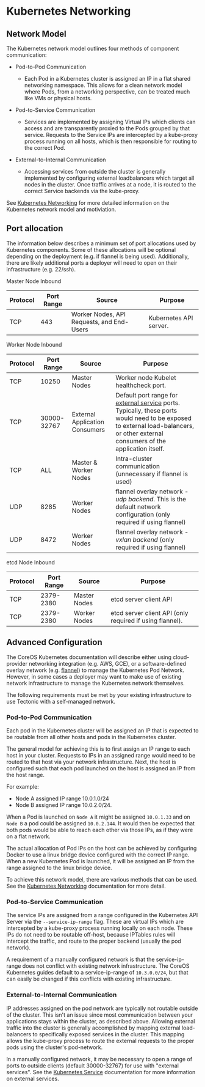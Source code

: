 # Kubernetes Networking

## Network Model

The Kubernetes network model outlines four methods of component communication:

* Pod-to-Pod Communication
    * Each Pod in a Kubernetes cluster is assigned an IP in a flat shared networking namespace. This allows for a clean network model where Pods, from a networking perspective, can be treated much like VMs or physical hosts.

* Pod-to-Service Communication
    * Services are implemented by assigning Virtual IPs which clients can access and are transparently proxied to the Pods grouped by that service. Requests to the Service IPs are intercepted by a kube-proxy process running on all hosts, which is then responsible for routing to the correct Pod.

* External-to-Internal Communication
    * Accessing services from outside the cluster is generally implemented by configuring external loadbalancers which target all nodes in the cluster. Once traffic arrives at a node, it is routed to the correct Service backends via the kube-proxy.

See [Kubernetes Networking][kubernetes-network] for more detailed information on the Kubernetes network model and motiviation.

[kubernetes-network]: http://kubernetes.io/docs/admin/networking.html

## Port allocation

The information below describes a minimum set of port allocations used by Kubernetes components. Some of these allocations will be optional depending on the deployment (e.g. if flannel is being used). Additionally, there are likely additional ports a deployer will need to open on their infrastructure (e.g. 22/ssh).

Master Node Inbound

| Protocol | Port Range | Source                                    | Purpose                |
-----------|------------|-------------------------------------------|------------------------|
| TCP      | 443        | Worker Nodes, API Requests, and End-Users | Kubernetes API server. |

Worker Node Inbound

| Protocol | Port Range  | Source                         | Purpose                                                                |
-----------|-------------|--------------------------------|------------------------------------------------------------------------|
| TCP      | 10250       | Master Nodes                   | Worker node Kubelet healthcheck port.                                  |
| TCP      | 30000-32767 | External Application Consumers | Default port range for [external service][external-service] ports. Typically, these ports would need to be exposed to external load-balancers, or other external consumers of the application itself. |
| TCP      | ALL         | Master & Worker Nodes          | Intra-cluster communication (unnecessary if flannel is used)           |
| UDP      | 8285        | Worker Nodes                   | flannel overlay network - *udp backend*. This is the default network configuration (only required if using flannel) |
| UDP      | 8472        | Worker Nodes                   | flannel overlay network - *vxlan backend* (only required if using flannel) |

etcd Node Inbound

| Protocol | Port Range | Source        | Purpose                                                  |
-----------|------------|---------------|----------------------------------------------------------|
| TCP      | 2379-2380  | Master Nodes  | etcd server client API                                   |
| TCP      | 2379-2380  | Worker Nodes  | etcd server client API (only required if using flannel). |

[external-service]: http://kubernetes.io/docs/user-guide/services/#publishing-services---service-types

## Advanced Configuration

The CoreOS Kubernetes documentation will describe either using cloud-provider networking integration (e.g. AWS, GCE), or a software-defined overlay network (e.g. [flannel][coreos-flannel]) to manage the Kubernetes Pod Network. However, in some cases a deployer may want to make use of existing network infrastructure to manage the Kubernetes network themselves.

The following requirements must be met by your existing infrastructure to use Tectonic with a self-managed network.

[coreos-flannel]: https://coreos.com/flannel/docs/latest/flannel-config.html

### Pod-to-Pod Communication

Each pod in the Kubernetes cluster will be assigned an IP that is expected to be routable from all other hosts and pods in the Kubernetes cluster.

The general model for achieving this is to first assign an IP range to each host in your cluster.
Requests to IPs in an assigned range would need to be routed to that host via your network infrastructure.
Next, the host is configured such that each pod launched on the host is assigned an IP from the host range.


For example:

* Node A assigned IP range 10.0.1.0/24
* Node B assigned IP range 10.0.2.0/24.

When a Pod is launched on `Node A` it might be assigned `10.0.1.33` and on `Node B` a pod could be assigned `10.0.2.144`.
It would then be expected that both pods would be able to reach each other via those IPs, as if they were on a flat network.

The actual allocation of Pod IPs on the host can be achieved by configuring Docker to use a linux bridge device configured with the correct IP range.
 When a new Kubernetes Pod is launched, it will be assigned an IP from the range assigned to the linux bridge device.

To achieve this network model, there are various methods that can be used. See the [Kubernetes Networking][how-to-achieve] documentation for more detail.

[how-to-achieve]: http://kubernetes.io/docs/admin/networking.html#how-to-achieve-this

### Pod-to-Service Communication

The service IPs are assigned from a range configured in the Kubernetes API Server via the `--service-ip-range` flag. These are virtual IPs which are intercepted by a kube-proxy process running locally on each node. These IPs do not need to be routable off-host, because IPTables rules will intercept the traffic, and route to the proper backend (usually the pod network).

A requirement of a manually configured network is that the service-ip-range does not conflict with existing network infrastructure. The CoreOS Kubernetes guides default to a service-ip-range of `10.3.0.0/24`, but that can easily be changed if this conflicts with existing infrastructure.

### External-to-Internal Communication

IP addresses assigned on the pod network are typically not routable outside of the cluster. This isn't an issue since most communication between your applications stays within the cluster, as described above. Allowing external traffic into the cluster is generally accomplished by mapping external load-balancers to specifically exposed services in the cluster. This mapping allows the kube-proxy process to route the external requests to the proper pods using the cluster's pod-network.

In a manually configured network, it may be necessary to open a range of ports to outside clients (default 30000-32767) for use with "external services". See the [Kubernetes Service][kube-service] documentation for more information on external services.

[kube-service]: http://kubernetes.io/docs/user-guide/services/#publishing-services---service-types

